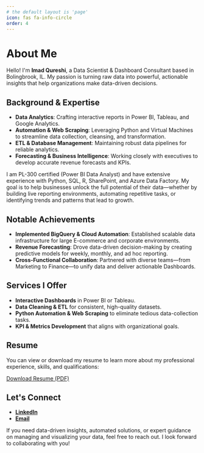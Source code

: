```yaml
---
# the default layout is 'page'
icon: fas fa-info-circle
order: 4
---
```


<!-- This page redirects to the About Me page at /about/ -->

# About Me

Hello! I'm **Imad Qureshi**, a Data Scientist & Dashboard Consultant based in Bolingbrook, IL. My passion is turning raw data into powerful, actionable insights that help organizations make data-driven decisions.

## Background & Expertise
- **Data Analytics**: Crafting interactive reports in Power BI, Tableau, and Google Analytics.  
- **Automation & Web Scraping**: Leveraging Python and Virtual Machines to streamline data collection, cleansing, and transformation.  
- **ETL & Database Management**: Maintaining robust data pipelines for reliable analytics.  
- **Forecasting & Business Intelligence**: Working closely with executives to develop accurate revenue forecasts and KPIs.

I am PL-300 certified (Power BI Data Analyst) and have extensive experience with Python, SQL, R, SharePoint, and Azure Data Factory. My goal is to help businesses unlock the full potential of their data—whether by building live reporting environments, automating repetitive tasks, or identifying trends and patterns that lead to growth.

## Notable Achievements
- **Implemented BigQuery & Cloud Automation**: Established scalable data infrastructure for large E-commerce and corporate environments.  
- **Revenue Forecasting**: Drove data-driven decision-making by creating predictive models for weekly, monthly, and ad hoc reporting.  
- **Cross-Functional Collaboration**: Partnered with diverse teams—from Marketing to Finance—to unify data and deliver actionable Dashboards.

## Services I Offer
- **Interactive Dashboards** in Power BI or Tableau.  
- **Data Cleaning & ETL** for consistent, high-quality datasets.  
- **Python Automation & Web Scraping** to eliminate tedious data-collection tasks.  
- **KPI & Metrics Development** that aligns with organizational goals.

## Resume
You can view or download my resume to learn more about my professional experience, skills, and qualifications:

<div class="text-center mb-3">
    <a href="/assets/resume/Imad_Qureshi_Resume.pdf" class="btn btn-primary" target="_blank">
        <i class="fas fa-file-pdf mr-2"></i>Download Resume (PDF)
    </a>
</div>

## Let's Connect
- **[LinkedIn](https://www.linkedin.com/in/imad-qureshi-811854208/)**
- **[Email](mailto:imadqureshi2@gmail.com)**

If you need data-driven insights, automated solutions, or expert guidance on managing and visualizing your data, feel free to reach out. I look forward to collaborating with you!
